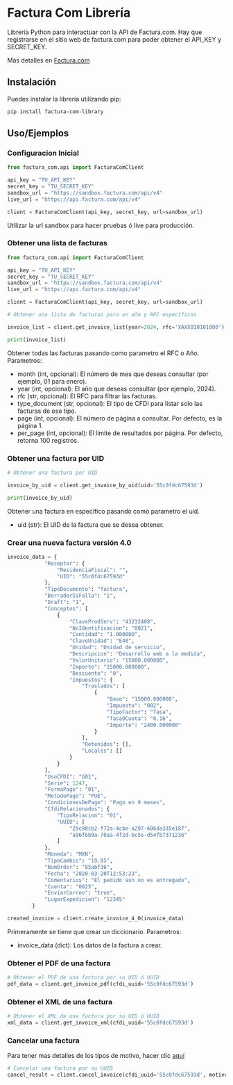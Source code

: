 # Factura Com Librería

Librería Python para interactuar con la API de Factura.com.
Hay que registrarse en el sitio web de factura.com para poder obtener el API_KEY y SECRET_KEY.

Más detalles en [Factura.com](https://factura.com/)
## Instalación

Puedes instalar la librería utilizando pip:

```bash
pip install factura-com-library
```

## Uso/Ejemplos
### Configuracion Inicial
```python
from factura_com.api import FacturaComClient

api_key = "TU_API_KEY"
secret_key = "TU_SECRET_KEY"
sandbox_url = "https://sandbox.factura.com/api/v4"
live_url = "https://api.factura.com/api/v4"

client = FacturaComClient(api_key, secret_key, url=sandbox_url)
```
Utilizar la url sandbox para hacer pruebas ó live para producción.

### Obtener una lista de facturas
```python
from factura_com.api import FacturaComClient

api_key = "TU_API_KEY"
secret_key = "TU_SECRET_KEY"
sandbox_url = "https://sandbox.factura.com/api/v4"
live_url = "https://api.factura.com/api/v4"

client = FacturaComClient(api_key, secret_key, url=sandbox_url)

# Obtener una lista de facturas para un año y RFC específicos

invoice_list = client.get_invoice_list(year=2024, rfc='XAXX010101000')

print(invoice_list)
```

Obtener todas las facturas pasando como parametro el RFC o Año.
Parametros:
-  month (int, opcional): El número de mes que deseas consultar (por ejemplo, 01 para enero).
- year (int, opcional): El año que deseas consultar (por ejemplo, 2024).
- rfc (str, opcional): El RFC para filtrar las facturas.
- type_document (str, opcional): El tipo de CFDI para listar solo las facturas de ese tipo.
- page (int, opcional): El número de página a consultar. Por defecto, es la página 1.
- per_page (int, opcional): El límite de resultados por página. Por defecto, retorna 100 registros.

### Obtener una factura por UID
```python
# Obtener una factura por UID

invoice_by_uid = client.get_invoice_by_uid(uid='55c0fdc67593d')

print(invoice_by_uid)
```

Obtener una factura en específico pasando como parametro el uid.
- uid (str): El UID de la factura que se desea obtener.

### Crear una nueva factura versión 4.0
```python
invoice_data = {
            "Receptor": {
                "ResidenciaFiscal": "",
                "UID": "55c0fdc67593d"
            },
            "TipoDocumento": "factura",
            "BorradorSiFalla": "1",
            "Draft": "1",
            "Conceptos": [
                {
                    "ClaveProdServ": "43232408",
                    "NoIdentificacion": "0021",
                    "Cantidad": "1.000000",
                    "ClaveUnidad": "E48",
                    "Unidad": "Unidad de servicio",
                    "Descripcion": "Desarrollo web a la medida",
                    "ValorUnitario": "15000.000000",
                    "Importe": "15000.000000",
                    "Descuento": "0",
                    "Impuestos": {
                        "Traslados": [
                            {
                                "Base": "15000.000000",
                                "Impuesto": "002",
                                "TipoFactor": "Tasa",
                                "TasaOCuota": "0.16",
                                "Importe": "2400.000000"
                            }
                        ],
                        "Retenidos": [],
                        "Locales": []
                    }
                }
            ],
            "UsoCFDI": "G01",
            "Serie": 1247,
            "FormaPago": "01",
            "MetodoPago": "PUE",
            "CondicionesDePago": "Pago en 9 meses",
            "CfdiRelacionados": {
                "TipoRelacion": "01",
                "UUID": [
                    "29c98cb2-f72a-4cbe-a297-606da335e187",
                    "a96f6b9a-70aa-4f2d-bc5e-d54fb7371236"
                ]
            },
            "Moneda": "MXN",
            "TipoCambio": "19.85",
            "NumOrder": "85abf36",
            "Fecha": "2020-03-20T12:53:23",
            "Comentarios": "El pedido aún no es entregado",
            "Cuenta": "0025",
            "EnviarCorreo": "true",
            "LugarExpedicion": "12345"
        }

created_invoice = client.create_invoice_4_0(invoice_data)

```

Primeramente se tiene que crear un diccionario.
Parametros:
- invoice_data (dict): Los datos de la factura a crear.
### Obtener el PDF de una factura
```python
# Obtener el PDF de una factura por su UID ó UUID
pdf_data = client.get_invoice_pdf(cfdi_uuid='55c0fdc67593d')
```

### Obtener el XML de una factura
```python
# Obtener el XML de una factura por su UID ó UUID
xml_data = client.get_invoice_xml(cfdi_uuid='55c0fdc67593d')
```

### Cancelar una factura
Para tener mas detalles de los tipos de motivo, hacer clic [aquí](https://factura.com/apidocs/cancelar-cfdi-40.html)
```python
# Cancelar una factura por su UUID
cancel_result = client.cancel_invoice(cfdi_uuid='55c0fdc67593d', motivo='01', folio_sustituto='3336cbb9-ebd4-45e8-b60b-e7bfa6f6b5e0')
```
